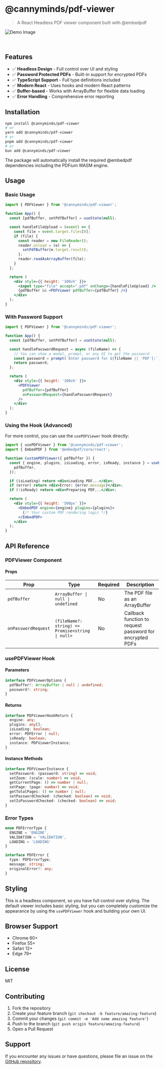 # @cannyminds/pdf-viewer

> A React Headless PDF viewer component built with @embedpdf

![Demo Image](https://raw.githubusercontent.com/CannyMinds/PDF-Viewer-Lib/main/packages/pdf-viewer/demo.png)

<br />

## Features

- ✅ **Headless Design** - Full control over UI and styling
- ✅ **Password Protected PDFs** - Built-in support for encrypted PDFs
- ✅ **TypeScript Support** - Full type definitions included
- ✅ **Modern React** - Uses hooks and modern React patterns
- ✅ **Buffer-based** - Works with ArrayBuffer for flexible data loading
- ✅ **Error Handling** - Comprehensive error reporting


## Installation

```bash
npm install @cannyminds/pdf-viewer
# or
yarn add @cannyminds/pdf-viewer
# or
pnpm add @cannyminds/pdf-viewer
# or
bun add @cannyminds/pdf-viewer
```

The package will automatically install the required @embedpdf dependencies including the PDFium WASM engine.


## Usage

### Basic Usage

```jsx
import { PDFViewer } from '@cannyminds/pdf-viewer';

function App() {
  const [pdfBuffer, setPdfBuffer] = useState(null);

  const handleFileUpload = (event) => {
    const file = event.target.files[0];
    if (file) {
      const reader = new FileReader();
      reader.onload = (e) => {
        setPdfBuffer(e.target.result);
      };
      reader.readAsArrayBuffer(file);
    }
  };

  return (
    <div style={{ height: '100vh' }}>
      <input type="file" accept=".pdf" onChange={handleFileUpload} />
      {pdfBuffer && <PDFViewer pdfBuffer={pdfBuffer} />}
    </div>
  );
}
```

### With Password Support

```jsx
import { PDFViewer } from '@cannyminds/pdf-viewer';

function App() {
  const [pdfBuffer, setPdfBuffer] = useState(null);

  const handlePasswordRequest = async (fileName) => {
    // You can show a modal, prompt, or any UI to get the password
    const password = prompt(`Enter password for ${fileName || 'PDF'}:`);
    return password;
  };

  return (
    <div style={{ height: '100vh' }}>
      <PDFViewer 
        pdfBuffer={pdfBuffer} 
        onPasswordRequest={handlePasswordRequest}
      />
    </div>
  );
}
```

### Using the Hook (Advanced)

For more control, you can use the `usePDFViewer` hook directly:

```jsx
import { usePDFViewer } from '@cannyminds/pdf-viewer';
import { EmbedPDF } from '@embedpdf/core/react';

function CustomPDFViewer({ pdfBuffer }) {
  const { engine, plugins, isLoading, error, isReady, instance } = usePDFViewer({
    pdfBuffer,
  });

  if (isLoading) return <div>Loading PDF...</div>;
  if (error) return <div>Error: {error.message}</div>;
  if (!isReady) return <div>Preparing PDF...</div>;

  return (
    <div style={{ height: '500px' }}>
      <EmbedPDF engine={engine} plugins={plugins}>
        {/* Your custom PDF rendering logic */}
      </EmbedPDF>
    </div>
  );
}
```

## API Reference

### PDFViewer Component

#### Props

| Prop | Type | Required | Description |
|------|------|----------|-------------|
| `pdfBuffer` | `ArrayBuffer \| null \| undefined` | No | The PDF file as an ArrayBuffer |
| `onPasswordRequest` | `(fileName?: string) => Promise<string \| null>` | No | Callback function to request password for encrypted PDFs |

### usePDFViewer Hook

#### Parameters

```typescript
interface PDFViewerOptions {
  pdfBuffer?: ArrayBuffer | null | undefined;
  password?: string;
}
```

#### Returns

```typescript
interface PDFViewerHookReturn {
  engine: any;
  plugins: any[];
  isLoading: boolean;
  error: PDFError | null;
  isReady: boolean;
  instance: PDFViewerInstance;
}
```

#### Instance Methods

```typescript
interface PDFViewerInstance {
  setPassword: (password: string) => void;
  setZoom: (scale: number) => void;
  getCurrentPage: () => number | null;
  setPage: (page: number) => void;
  getTotalPages: () => number | null;
  setPasswordChecked: (checked: boolean) => void;
  setIsPasswordChecked: (checked: boolean) => void;
}
```

### Error Types

```typescript
enum PDFErrorType {
  ENGINE = 'ENGINE',
  VALIDATION = 'VALIDATION',
  LOADING = 'LOADING'
}

interface PDFError {
  type: PDFErrorType;
  message: string;
  originalError?: any;
}
```

## Styling

This is a headless component, so you have full control over styling. The default viewer includes basic styling, but you can completely customize the appearance by using the `usePDFViewer` hook and building your own UI.

## Browser Support

- Chrome 60+
- Firefox 55+
- Safari 12+
- Edge 79+

## License

MIT

## Contributing

1. Fork the repository
2. Create your feature branch (`git checkout -b feature/amazing-feature`)
3. Commit your changes (`git commit -m 'Add some amazing feature'`)
4. Push to the branch (`git push origin feature/amazing-feature`)
5. Open a Pull Request

## Support

If you encounter any issues or have questions, please file an issue on the [GitHub repository](https://github.com/CannyMinds/PDF-Viewer-Lib/issues).